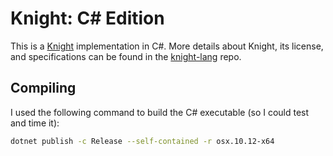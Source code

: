 # Knight: C# Edition
This is a [Knight](https://github.com/knight-lang/knight-lang) implementation in C#. More details about Knight, its license, and specifications can be found in the [knight-lang](https://github.com/knight-lang/knight-lang) repo.


## Compiling
I used the following command to build the C# executable (so I could test and time it):
```sh
dotnet publish -c Release --self-contained -r osx.10.12-x64
```